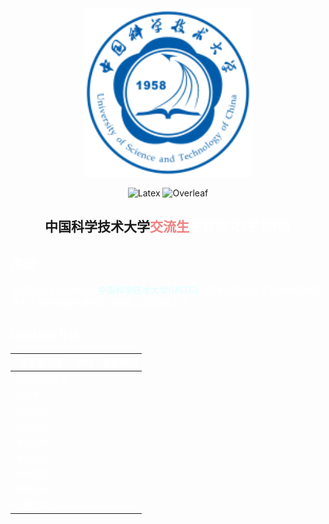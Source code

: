 <div align=center>

<img width="270" height="270" src="https://github.com/kiri236/Guide-for-exchange-student-in-USTC/blob/main/img/logo/%E4%B8%AD%E5%9B%BD%E7%A7%91%E5%AD%A6%E6%8A%80%E6%9C%AF%E5%A4%A7%E5%AD%A6-logo.svg"/>

</div>

<div align=center>

![Latex](https://img.shields.io/badge/XeLaTeX-Tex_Live2022-MediumAquamarine)
![Overleaf](https://img.shields.io/badge/Overleaf-Online_Latex-blue)
</div>

<div align=center>

## 中国科学技术大学<font color=LightCoral>交流生<font color=white>生存指北(更新中)


</div>

<div align=center>
</div>

## 用途
本项目适用于从外校来<font color=LightCyan>中国科学技术大学(USTC)<font color=White>交流学习的同学来熟悉中国科学技术大学的校园环境和学习氛围,以及日常生活
</div>
</div>

## Update list
<div align=center>

|待更新列表|作者|更新时间|
|---------|----|-------|
|交流细则解读|
|技能学习|
|生活指南|
|娱乐指南|
|学习指南|
|考试指南|
|科研指南|
|~~旅游指南~~|
|竞赛指南|
</div>
